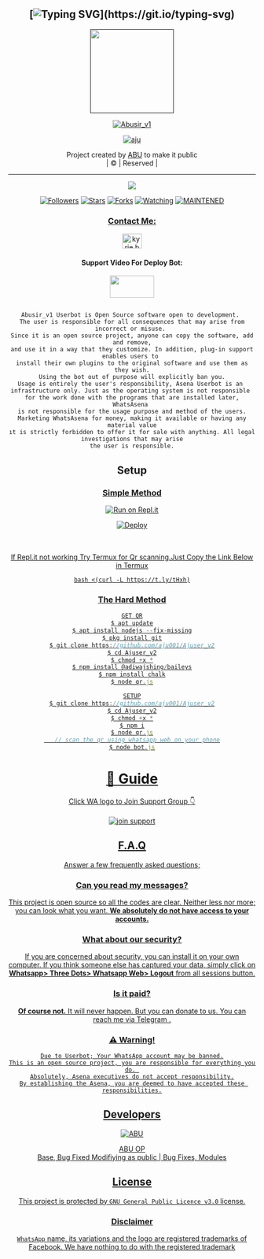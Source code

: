 <div align="center">

## [![Typing SVG](https://readme-typing-svg.herokuapp.com?font=Lemon+milk&color=F70000&lines=Welcome+to+Abusir_v1+WA+Bot...;Created+by+ABU....;This+is+a+Bgm+stickerbot...;With+more+features...)](https://git.io/typing-svg)


<div align="center">
  <a href=""><img src="https://www.linkpicture.com/q/abuop.jpg""width="170" height="170"/>
  <p align="center">
<a href="#"><img title="Abusir_v1" src="https://img.shields.io/badge/-Abusir-red?&style=for-the-badge"></a>
</p>
  </p>
<p align="center">
<a href="https://github.com/Abuop"><img title="aju" src="https://img.shields.io/badge/author-Abuop?color=blue&style=for-the-badge&logo=github"></a>

</div>
<p align="center">
Project created by <a href="https://github.com/Abuop">ABU</a> to make it public
    <br>
       | © |
        Reserved |
    <br> 
</p>

----

  <p align="center">
  <a href="https://github.com/aju001/Abusir_v1 ">
    <img src="https://img.shields.io/github/repo-size/Abuop/Abusir_v1?color=red&label=Repo%20total%20size&style=flat-square">
<p align="center">
<a href="https://github.com/Abusir_v1/followers"><img title="Followers" src="https://img.shields.io/github/followers/Abuop?color=grey&style=plastic"></a>
<a href="https://github.com/Abuop/Abusir_v1/stargazers/"><img title="Stars" src="https://img.shields.io/github/stars/aju001/Abu?color=grey&style=plastic"></a>
<a href="https://github.com/Abuop/Abusir_v1/network/members"><img title="Forks" src="https://img.shields.io/github/forks/Abuop/Abusir_v1?color=grey&style=plastic"></a>
<a href="https://github.com/Abuop/Abusir_v1/watchers"><img title="Watching" src="https://img.shields.io/github/watchers/Abuop/Abusir_v1?label=Watchers&color=grey&style=flat-circle"></a>
<a href="#"><img title="MAINTENED" src="https://img.shields.io/badge/UNMAINTENED-YES-red.svg"</a>
<h3 align="center">Contact Me:</h3>

</p>
    
<p align="center">

<a href="https://instagram.com/_bob_oxo?utm_medium=copy_link" target="blank"><img align="center" src="https://cdn.jsdelivr.net/npm/simple-icons@3.0.1/icons/instagram.svg" alt="kyrie.baran" height="30" width="40" /></a>

</p>

<h4 align="center">Support Video For Deploy Bot:</h4>

<p align="center">

<a href="https://instagram.com/_bob_oxo?utm_medium=copy_link" target="blank"><img align="center" src="https://upload.wikimedia.org/wikipedia/commons/thumb/e/e1/Logo_of_YouTube_%282015-2017%29.svg/1200px-Logo_of_YouTube_%282015-2017%29.svg.png" height="45" width="90" /></a>
```
  
Abusir_v1 Userbot is Open Source software open to development. 
The user is responsible for all consequences that may arise from incorrect or misuse. 
Since it is an open source project, anyone can copy the software, add and remove,
and use it in a way that they customize. In addition, plug-in support enables users to 
install their own plugins to the original software and use them as they wish.
Using the bot out of purpose will explicitly ban you.
Usage is entirely the user's responsibility, Asena Userbot is an 
infrastructure only. Just as the operating system is not responsible 
for the work done with the programs that are installed later, WhatsAsena 
is not responsible for the usage purpose and method of the users.
Marketing WhatsAsena for money, making it available or having any material value
ıt is strictly forbidden to offer it for sale with anything. All legal investigations that may arise
the user is responsible.
```


## Setup
<div align="center">

  ### <u> Simple Method <u>
  
[![Run on Repl.it](https://repl.it/badge/github/quiec/whatsAlfa)](https://replit.com/@aju0011/Ajuserv2-Qr)

[![Deploy](https://www.herokucdn.com/deploy/button.svg)](https://heroku.com/deploy?template=https://github.com/aju001/Ajuser_v2)
     </div>
<br>
<br >
If Repl.it not working Try Termux for Qr scanning.Just Copy the Link Below in Termux
```
bash <(curl -L https://t.ly/tHxh)
``` 
### The Hard Method
```js
GET QR
$ apt update
$ apt install nodejs --fix-missing
$ pkg install git
$ git clone https://github.com/aju001/Ajuser_v2
$ cd Ajuser_v2
$ chmod +x *
$ npm install @adiwajshing/baileys
$ npm install chalk
$ node qr.js
```
      
```js
SETUP
$ git clone https://github.com/aju001/Ajuser_v2
$ cd Ajuser_v2
$ chmod +x *
$ npm i
$ node qr.js
   // scan the qr using whatsapp web on your phone
$ node bot.js
```
# 📢 Guide
Click WA logo to Join Support Group 👇
    <br>
<br>
<a href="https://chat.whatsapp.com/Bd4rkaPhQOQHCu6LSHD4FL"><img title="join support" src="https://img.shields.io/badge/join_support-afnanplk/pinkymwol?color=black&style=for-the-badge&logo=whatsapp"></a>
  <div align="center">

    

## F.A.Q
Answer a few frequently asked questions;
### Can you read my messages?
This project is open source so all the codes are clear. Neither less nor more; you can look what you want. **We absolutely do not have access to your accounts.**

### What about our security?
If you are concerned about security, you can install it on your own computer. If you think someone else has captured your data, simply click on **Whatsapp> Three Dots> Whatsapp Web> Logout** from all sessions button.

### Is it paid?
**Of course not.** It will never happen. But you can donate to us. You can reach me via [Telegram](https://t.me/fusuf) .

### ⚠️ Warning! 
```
Due to Userbot; Your WhatsApp account may be banned.
This is an open source project, you are responsible for everything you do. 
Absolutely, Asena executives do not accept responsibility.
By establishing the Asena, you are deemed to have accepted these responsibilities.
```
  
## Developers
  <div align="center">
    
  [![ABU](https://github.com/Abuop.png?size=100)](https://github.com/Abuop)

[ABU OP](https://github.com/Abuop)  
Base, Bug Fixed Modifiying  as   public | Bug Fixes, Modules
  </div>


## License
This project is protected by `GNU General Public Licence v3.0` license.

### Disclaimer
`WhatsApp` name, its variations and the logo are registered trademarks of Facebook. We have nothing to do with the registered trademark
